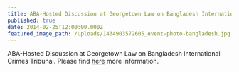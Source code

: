 ```yaml
---
title: ABA-Hosted Discussion at Georgetown Law on Bangladesh International Crimes Tribunal
published: true
date: 2014-02-25T12:00:00.000Z
featured_image_path: /uploads/1434903572605_event-photo-bangladesh.jpg
---
```



ABA-Hosted Discussion at Georgetown Law on Bangladesh International Crimes Tribunal. Please find [here](https://www.international-criminal-justice-today.org/news/aba-to-hold-discussion-at-georgetown-law-on-bangladesh-international-atrocity-crimes-tribunal/) more information.